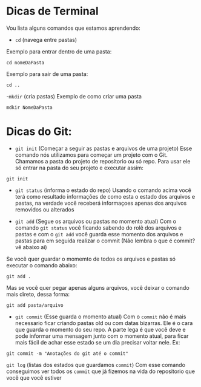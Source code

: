 # Dicas de Terminal

Vou lista alguns comandos que estamos aprendendo:

- `cd` (navega entre pastas)

Exemplo para entrar dentro de uma pasta:

```
cd nomeDaPasta
```

Exemplo para sair de uma pasta:

```
cd ..
```

-`mkdir` (cria pastas)
Exemplo de como criar uma pasta

```
mdkir NomeDaPasta
```


# Dicas do Git:

- `git init` (Começar a seguir as pastas e arquivos de uma projeto) Esse comando nós utilizamos para começar um projeto com o Git.
Chamamos a pasta do projeto de repositorio ou só repo. Para usar ele só entrar na pasta do seu projeto e executar assim:

```
git init
```

- `git status` (informa o estado do repo)
Usando o comando acima você terá como resultado informações de como esta o estado dos arquivos e pastas, na verdade você receberá informaçoes apenas dos arquivos removidos ou alterados

- `git add` (Segue os arquivos ou pastas no momento atual)
Com o comando `git status` você ficando sabendo do rolê dos arquivos e pastas e com o `git add` você guarda esse momento dos arquivos e pastas para em seguida realizar o commit (Não lembra o que é commit? vê abaixo ai)

Se você quer guardar o momemto de todos os arquivos e pastas só executar o comando abaixo:

```
git add .
```

Mas se você quer pegar apenas alguns arquivos, você deixar o comando mais direto, dessa forma:

```
git add pasta/arquivo

```

- `git commit` (Esse guarda o momento atual)
Com o `commit` não é mais necessario ficar criando pastas old ou com datas bizarras. Ele é o cara que guarda o momento do seu repo.
A parte lega é que você deve e pode informar uma mensagem junto com o momento atual, para ficar mais fácil de achar esse estado se um dia precisar voltar nele. Ex:

```
git commit -m "Anotações do git até o commit"
```

`git log` (listas dos estados que guardamos `commit`)
Com esse comando conseguimos ver todos os `commit` que já fizemos na vida do repositorio que você que você estiver